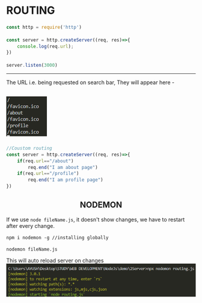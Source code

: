 # ROUTING
```js
const http = require('http')

const server = http.createServer((req, res)=>{
    console.log(req.url);
})

server.listen(3000)
```
---
The URL i.e. being requested on search bar, They will appear here -

![alt text](image-1.png)
---


```js
//Coustom routing
const server = http.createServer((req, res)=>{
    if(req.url=="/about")
        req.end("I am about page")    
    if(req.url=="/profile")
        req.end("I am profile page")
})
```

## <CENTER>NODEMON
If we use `node fileName.js`, it doesn't show changes, we have to restart after every change.  

    npm i nodemon -g //installing globally
    
`nodemon fileName.js`

This will auto reload server on changes
![alt text](image-2.png)